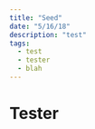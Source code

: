 ```yaml
---
title: "Seed"
date: "5/16/18"
description: "test"
tags:
  - test
  - tester
  - blah
---
```

# Tester